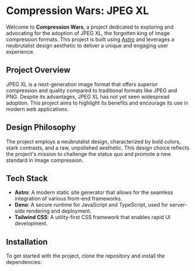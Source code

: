 # Compression Wars: JPEG XL

Welcome to **Compression Wars**, a project dedicated to exploring and advocating for the adoption of JPEG XL, the forgotten king of image compression formats. This project is built using [Astro](https://astro.build/) and leverages a neubrutalist design aesthetic to deliver a unique and engaging user experience.

## Project Overview

JPEG XL is a next-generation image format that offers superior compression and quality compared to traditional formats like JPEG and PNG. Despite its advantages, JPEG XL has not yet seen widespread adoption. This project aims to highlight its benefits and encourage its use in modern web applications.

## Design Philosophy

The project employs a neubrutalist design, characterized by bold colors, stark contrasts, and a raw, unpolished aesthetic. This design choice reflects the project's mission to challenge the status quo and promote a new standard in image compression.

## Tech Stack

- **Astro**: A modern static site generator that allows for the seamless integration of various front-end frameworks.
- **Deno**: A secure runtime for JavaScript and TypeScript, used for server-side rendering and deployment.
- **Tailwind CSS**: A utility-first CSS framework that enables rapid UI development.

## Installation

To get started with the project, clone the repository and install the dependencies:
